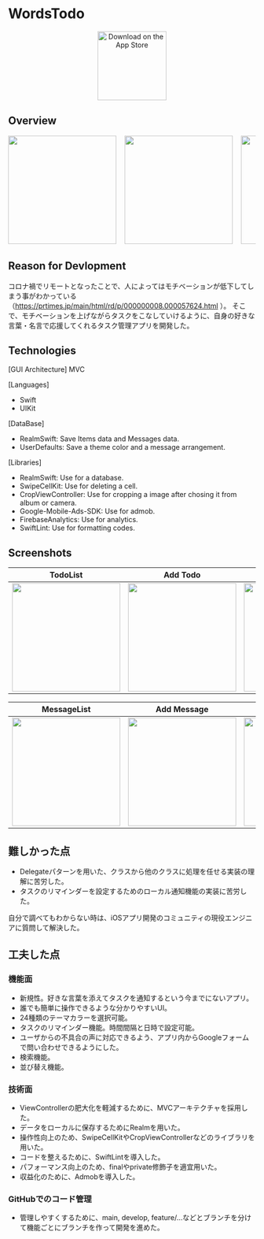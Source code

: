 # WordsTodo

<p align="center">
  <a href="https://apps.apple.com/jp/app/wordstodo/id1598603193">
    <img alt="Download on the App Store" title="App Store" src="http://i.imgur.com/0n2zqHD.png" width="140">
  </a>
</p>

## Overview

<pre>
<img src="https://raw.githubusercontent.com/wiki/Toshiyana/messageTodo/images/6.5inch.001.jpeg" width="220">&nbsp; <img src="https://raw.githubusercontent.com/wiki/Toshiyana/messageTodo/images/6.5inch.002.jpeg" width="220">&nbsp; <img src="https://raw.githubusercontent.com/wiki/Toshiyana/messageTodo/images/6.5inch.003.jpeg" width="220">&nbsp; 
</pre>

## Reason for Devlopment
コロナ禍でリモートとなったことで、人によってはモチベーションが低下してしまう事がわかっている（https://prtimes.jp/main/html/rd/p/000000008.000057624.html ）。
そこで、モチベーションを上げながらタスクをこなしていけるように、自身の好きな言葉・名言で応援してくれるタスク管理アプリを開発した。

## Technologies
[GUI Architecture]
MVC

[Languages]
- Swift
- UIKit

[DataBase]
- RealmSwift: Save Items data and Messages data.
- UserDefaults: Save a theme color and a message arrangement.

[Libraries]
- RealmSwift: Use for a database.
- SwipeCellKit: Use for deleting a cell.
- CropViewController: Use for cropping a image after chosing it from album or camera.
- Google-Mobile-Ads-SDK: Use for admob.
- FirebaseAnalytics: Use for analytics.
- SwiftLint: Use for formatting codes.

## Screenshots

| TodoList | Add Todo | Set Reminder |
|:---:|:---:|:---:|
| <img src="https://raw.githubusercontent.com/wiki/Toshiyana/messageTodo/images/TodoListView.png" width=220 > | <img src="https://raw.githubusercontent.com/wiki/Toshiyana/messageTodo/images/SettingTodoView.png" width=220 > | <img src="https://raw.githubusercontent.com/wiki/Toshiyana/messageTodo/images/SettingReminderView.png" width=220 > |

| MessageList | Add Message | Setting | Select Color |
|:---:|:---:|:---:|:---:|
| <img src="https://raw.githubusercontent.com/wiki/Toshiyana/messageTodo/images/WordsListView.png" width=220 > | <img src="https://raw.githubusercontent.com/wiki/Toshiyana/messageTodo/images/SettingWordsView.png" width=220 > | <img src="https://raw.githubusercontent.com/wiki/Toshiyana/messageTodo/images/SettingView.png" width=220 > | <img src="https://raw.githubusercontent.com/wiki/Toshiyana/messageTodo/images/ThemeColorView.png" width=220 > |

## 難しかった点
* Delegateパターンを用いた、クラスから他のクラスに処理を任せる実装の理解に苦労した。
* タスクのリマインダーを設定するためのローカル通知機能の実装に苦労した。

自分で調べてもわからない時は、iOSアプリ開発のコミュニティの現役エンジニアに質問して解決した。

## 工夫した点
### 機能面
* 新規性。好きな言葉を添えてタスクを通知するという今までにないアプリ。
* 誰でも簡単に操作できるような分かりやすいUI。
* 24種類のテーマカラーを選択可能。
* タスクのリマインダー機能。時間間隔と日時で設定可能。
* ユーザからの不具合の声に対応できるよう、アプリ内からGoogleフォームで問い合わせできるようにした。
* 検索機能。
* 並び替え機能。

### 技術面
* ViewControllerの肥大化を軽減するために、MVCアーキテクチャを採用した。
* データをローカルに保存するためにRealmを用いた。
* 操作性向上のため、SwipeCellKitやCropViewControllerなどのライブラリを用いた。
* コードを整えるために、SwiftLintを導入した。
* パフォーマンス向上のため、finalやprivate修飾子を適宜用いた。
* 収益化のために、Admobを導入した。

### GitHubでのコード管理
* 管理しやすくするために、main, develop, feature/…などとブランチを分けて機能ごとにブランチを作って開発を進めた。
